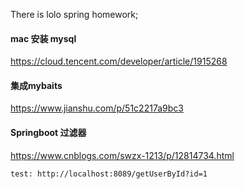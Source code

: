 There is lolo spring homework;

#### mac 安装 mysql 
https://cloud.tencent.com/developer/article/1915268

#### 集成mybaits
https://www.jianshu.com/p/51c2217a9bc3

#### Springboot 过滤器
https://www.cnblogs.com/swzx-1213/p/12814734.html
```
test: http://localhost:8089/getUserById?id=1
```